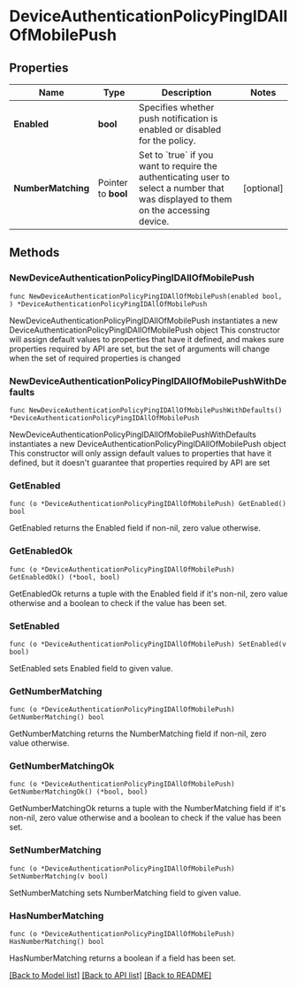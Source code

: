 # DeviceAuthenticationPolicyPingIDAllOfMobilePush

## Properties

Name | Type | Description | Notes
------------ | ------------- | ------------- | -------------
**Enabled** | **bool** | Specifies whether push notification is enabled or disabled for the policy. | 
**NumberMatching** | Pointer to **bool** | Set to &#x60;true&#x60; if you want to require the authenticating user to select a number that was displayed to them on the accessing device. | [optional] 

## Methods

### NewDeviceAuthenticationPolicyPingIDAllOfMobilePush

`func NewDeviceAuthenticationPolicyPingIDAllOfMobilePush(enabled bool, ) *DeviceAuthenticationPolicyPingIDAllOfMobilePush`

NewDeviceAuthenticationPolicyPingIDAllOfMobilePush instantiates a new DeviceAuthenticationPolicyPingIDAllOfMobilePush object
This constructor will assign default values to properties that have it defined,
and makes sure properties required by API are set, but the set of arguments
will change when the set of required properties is changed

### NewDeviceAuthenticationPolicyPingIDAllOfMobilePushWithDefaults

`func NewDeviceAuthenticationPolicyPingIDAllOfMobilePushWithDefaults() *DeviceAuthenticationPolicyPingIDAllOfMobilePush`

NewDeviceAuthenticationPolicyPingIDAllOfMobilePushWithDefaults instantiates a new DeviceAuthenticationPolicyPingIDAllOfMobilePush object
This constructor will only assign default values to properties that have it defined,
but it doesn't guarantee that properties required by API are set

### GetEnabled

`func (o *DeviceAuthenticationPolicyPingIDAllOfMobilePush) GetEnabled() bool`

GetEnabled returns the Enabled field if non-nil, zero value otherwise.

### GetEnabledOk

`func (o *DeviceAuthenticationPolicyPingIDAllOfMobilePush) GetEnabledOk() (*bool, bool)`

GetEnabledOk returns a tuple with the Enabled field if it's non-nil, zero value otherwise
and a boolean to check if the value has been set.

### SetEnabled

`func (o *DeviceAuthenticationPolicyPingIDAllOfMobilePush) SetEnabled(v bool)`

SetEnabled sets Enabled field to given value.


### GetNumberMatching

`func (o *DeviceAuthenticationPolicyPingIDAllOfMobilePush) GetNumberMatching() bool`

GetNumberMatching returns the NumberMatching field if non-nil, zero value otherwise.

### GetNumberMatchingOk

`func (o *DeviceAuthenticationPolicyPingIDAllOfMobilePush) GetNumberMatchingOk() (*bool, bool)`

GetNumberMatchingOk returns a tuple with the NumberMatching field if it's non-nil, zero value otherwise
and a boolean to check if the value has been set.

### SetNumberMatching

`func (o *DeviceAuthenticationPolicyPingIDAllOfMobilePush) SetNumberMatching(v bool)`

SetNumberMatching sets NumberMatching field to given value.

### HasNumberMatching

`func (o *DeviceAuthenticationPolicyPingIDAllOfMobilePush) HasNumberMatching() bool`

HasNumberMatching returns a boolean if a field has been set.


[[Back to Model list]](../README.md#documentation-for-models) [[Back to API list]](../README.md#documentation-for-api-endpoints) [[Back to README]](../README.md)


